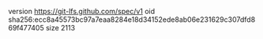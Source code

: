 version https://git-lfs.github.com/spec/v1
oid sha256:ecc8a45573bc97a7eaa8284e18d34152ede8ab06e231629c307dfd869f477405
size 2113
